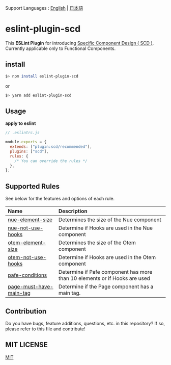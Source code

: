 Support Languages : [English](README.md) | [日本語](docs/ja/README.md)

# eslint-plugin-scd

This **ESLint Plugin** for introducing [Specific Component Design ( SCD )](docs/en/SCD.md).
Currently applicable only to Functional Components.

## install

```bash
$> npm install eslint-plugin-scd
```

or

```bash
$> yarn add eslint-plugin-scd
```

## Usage

**apply to eslint**

```js
// .eslintrc.js

module.exports = {
  extends: ["plugin:scd/recommended"],
  plugins: ["scd"],
  rules: {
    /* You can override the rules */
  },
};
```

## Supported Rules

See below for the features and options of each rule.

| Name                                                                | Description                                                                |
| :------------------------------------------------------------------ | :------------------------------------------------------------------------- |
| [nue-element-size](docs/en/rules/nue-element-size.md)               | Determines the size of the Nue component                                   |
| [nue-not-use-hooks](docs/en/rules/nue-not-use-hooks.md)             | Determine if Hooks are used in the Nue component                           |
| [otem-element-size](docs/en/rules/otem-element-size.md)             | Determines the size of the Otem component                                  |
| [otem-not-use-hooks](docs/en/rules/nue-not-use-hooks.md)            | Determine if Hooks are used in the Otem component                          |
| [pafe-conditions](docs/en/rules/pafe-conditions.md)                 | Determine if Pafe component has more than 10 elements or if Hooks are used |
| [page-must-have-main-tag](docs/en/rules/page-must-have-main-tag.md) | Determine if the Page component has a main tag.                            |

## Contribution

Do you have bugs, feature additions, questions, etc. in this repository? If so, please refer to this file and contribute!

## MIT LICENSE

[MIT](LICENSE "LICENSE")
